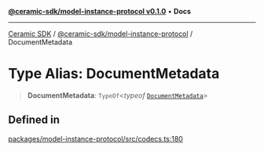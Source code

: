 [**@ceramic-sdk/model-instance-protocol v0.1.0**](../README.md) • **Docs**

***

[Ceramic SDK](../../../README.md) / [@ceramic-sdk/model-instance-protocol](../README.md) / DocumentMetadata

# Type Alias: DocumentMetadata

> **DocumentMetadata**: `TypeOf`\<*typeof* [`DocumentMetadata`](../variables/DocumentMetadata.md)\>

## Defined in

[packages/model-instance-protocol/src/codecs.ts:180](https://github.com/ceramicstudio/ceramic-sdk/blob/a220cbca7950f690af7f3d03a0023681bb9f5426/packages/model-instance-protocol/src/codecs.ts#L180)
